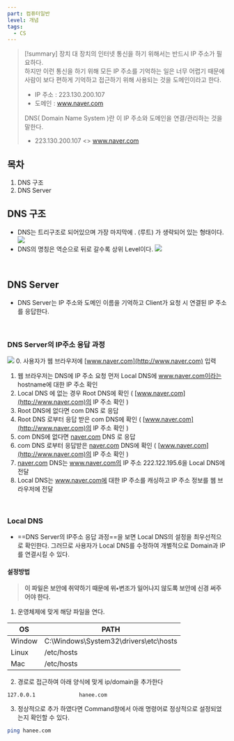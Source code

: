 ```yaml
---
part: 컴퓨터일반
level: 개념
tags:
  - CS
---
```

> [!summary]
> 장치 대 장치의 인터넷 통신을 하기 위해서는 반드시 IP 주소가 필요하다. <br>
> 하지만 이런 통신을 하기 위해 모든 IP 주소를 기억하는 일은 너무 어렵기 때문에 사람이 보다 편하게 기억하고 접근하기 위해 사용되는 것을 도메인이라고 한다. <br>
> - IP 주소 : 223.130.200.107 <br>
> - 도메인 : www.naver.com <br>
>
>DNS( Domain Name System )란 이 IP 주소와 도메인을 연결/관리하는 것을 말한다. <br>
> - 223.130.200.107 <> www.naver.com 


## 목차
1. DNS 구조
2. DNS Server


## DNS 구조
- DNS는 트리구조로 되어있으며 가장 마지막에 . (루트) 가 생략되어 있는 형태이다.
	  ![](https://onedrive.live.com/embed?resid=130CBFA7E5A0B893%2165080&authkey=%21ADUA7PvalpmxzeA&width=663&height=397)
- DNS의 명칭은 역순으로 뒤로 갈수록 상위 Level이다.
	  ![](https://onedrive.live.com/embed?resid=130CBFA7E5A0B893%2165079&authkey=%21ALPln9voEjek9Is&width=608&height=149)

<br>

## DNS Server
- DNS Server는 IP 주소와 도메인 이름을 기억하고 Client가 요청 시 연결된 IP 주소를 응답한다.

<br>

### DNS Server의 IP주소 응답 과정
![](https://onedrive.live.com/embed?resid=130CBFA7E5A0B893%2165081&authkey=%21ADq7mV6tLpbdz5A&width=742&height=345)
0. 사용자가 웹 브라우저에 [www.naver.com](http://www.naver.com) 입력
1. 웹 브라우저는 DNS에 IP 주소 요청 먼저 Local DNS에 www.naver.com이라는 hostname에 대한 IP 주소 확인
2. Local DNS 에 없는 경우 Root DNS에 확인 ( [www.naver.com](http://www.naver.com)의 IP 주소 확인 )
3. Root DNS에 없다면 com DNS 로 응답
4. Root DNS 로부터 응답 받은 com DNS에 확인 ( [www.naver.com](http://www.naver.com)의 IP 주소 확인 )
5. com DNS에 없다면 [naver.com](http://naver.com) DNS 로 응답
6. com DNS 로부터 응답받은 [naver.com](http://naver.com) DNS에 확인 ( [www.naver.com](http://www.naver.com)의 IP 주소 확인 )
7. [naver.com](http://naver.com) DNS는 www.naver.com의 IP 주소 222.122.195.6을 Local DNS에 전달
8. Local DNS는 www.naver.com에 대한 IP 주소를 캐싱하고 IP 주소 정보를 웹 브라우저에 전달

<br>

### Local DNS
- ==DNS Server의 IP주소 응답 과정==을 보면 Local DNS의 설정을 최우선적으로 확인한다. 그러므로 사용자가 Local DNS를 수정하여 개별적으로 Domain과 IP를 연결시킬 수 있다.
#### 설정방법
> **이 파일은 보안에 취약하기 때문에 위•변조가 일어나지 않도록 보안에 신경 써주어야 한다.**
1. 운영체제에 맞게 해당 파일을 연다.

| OS     | PATH                                  |
|--------|---------------------------------------|
| Window | C:\Windows\System32\drivers\etc\hosts |
| Linux  | /etc/hosts                            |
| Mac    | /etc/hosts                            |

2. 경로로 접근하여 아래 양식에 맞게 ip/domain을 추가한다
~~~
127.0.0.1              hanee.com
~~~

3. 정상적으로 추가 하였다면 Command창에서 아래 명령어로 정상적으로 설정되었는지 확인할 수 있다.
~~~bash
ping hanee.com
~~~